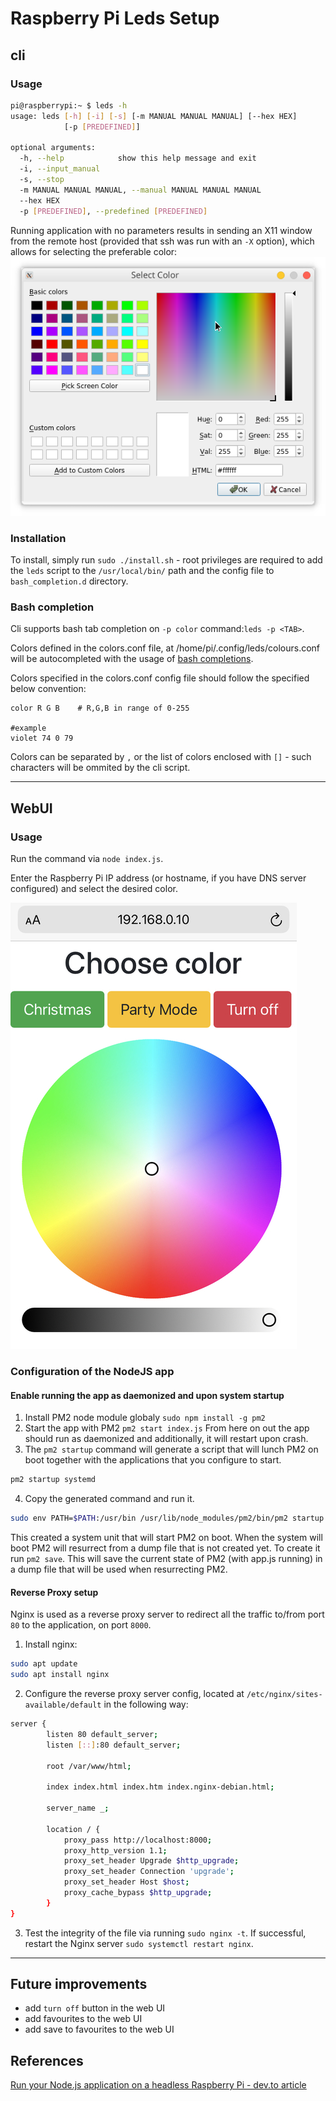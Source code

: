 # Raspberry Pi Leds Setup
## cli
### Usage

```bash
pi@raspberrypi:~ $ leds -h
usage: leds [-h] [-i] [-s] [-m MANUAL MANUAL MANUAL] [--hex HEX]
            [-p [PREDEFINED]]

optional arguments:
  -h, --help            show this help message and exit
  -i, --input_manual
  -s, --stop
  -m MANUAL MANUAL MANUAL, --manual MANUAL MANUAL MANUAL
  --hex HEX
  -p [PREDEFINED], --predefined [PREDEFINED]
```
Running application with no parameters results in sending an X11 window from the remote host (provided that ssh was run with an `-X` option), which allows for selecting the preferable color:
![img](resources/gui.png)
### Installation
To install, simply run `sudo ./install.sh` - root privileges are required to add the `leds` script to the `/usr/local/bin/` path and the config file to `bash_completion.d` directory.
### Bash completion
Cli supports bash tab completion on `-p color` command:`leds -p <TAB>`.

Colors defined in the colors.conf file, at /home/pi/.config/leds/colours.conf will be autocompleted with the usage of [bash completions](https://github.com/scop/bash-completion).

Colors specified in the colors.conf config file should follow the specified below convention: 
```
color R G B    # R,G,B in range of 0-255

#example
violet 74 0 79
```
Colors can be separated by `,` or the list of colors enclosed with `[]` - such characters will be ommited by the cli script. 

---
## WebUI
### Usage
Run the command via `node index.js`.

Enter the Raspberry Pi IP address (or hostname, if you have DNS server configured) and select the desired color.

![img](resources/web_ui.jpg)

### Configuration of the NodeJS app
#### Enable running the app as daemonized and upon system startup
1. Install PM2 node module globaly `sudo npm install -g pm2`
2. Start the app with PM2 `pm2 start index.js`
From here on out the app should run as daemonized and additionally, it will restart upon crash. 
3. The `pm2 startup` command will generate a script that will lunch PM2 on boot together with the applications that you configure to start.
```bash
pm2 startup systemd
```
4. Copy the generated command and run it.
```bash
sudo env PATH=$PATH:/usr/bin /usr/lib/node_modules/pm2/bin/pm2 startup systemd -u pi --hp /home/p
```

This created a system unit that will start PM2 on boot. When the system will boot PM2 will resurrect from a dump file that is not created yet. To create it run `pm2 save`. This will save the current state of PM2 (with app.js running) in a dump file that will be used when resurrecting PM2.


#### Reverse Proxy setup
Nginx is used as a reverse proxy server to redirect all the traffic to/from port `80` to the application, on port `8000`.

1. Install nginx:
```bash
sudo apt update
sudo apt install nginx
```
2. Configure the reverse proxy server config, located at `/etc/nginx/sites-available/default` in the following way:
```bash
server {
        listen 80 default_server;
        listen [::]:80 default_server;

        root /var/www/html;

        index index.html index.htm index.nginx-debian.html;

        server_name _;

        location / {
            proxy_pass http://localhost:8000;
            proxy_http_version 1.1;
            proxy_set_header Upgrade $http_upgrade;
            proxy_set_header Connection 'upgrade';
            proxy_set_header Host $host;
            proxy_cache_bypass $http_upgrade;
        }
}
```
3. Test the integrity of the file via running `sudo nginx -t`. If successful, restart the Nginx server `sudo systemctl restart nginx`.
---
## Future improvements
- add `turn off` button in the web UI
- add favourites to the web UI
- add save to favourites to the web UI
## References
[Run your Node.js application on a headless Raspberry Pi - dev.to article](https://dev.to/bogdaaamn/run-your-nodejs-application-on-a-headless-raspberry-pi-4jnn)